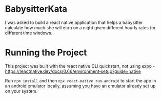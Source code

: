 # BabysitterKata
I was asked to build a react native application that helps a babysitter calculate how much she will earn on a night given different hourly rates for different time windows.

# Running the Project
This project was built with the react native CLI quickstart, not using expo - https://reactnative.dev/docs/0.66/environment-setup?guide=native

Run `npm install` and then `npx react-native run-android` to start the app in an android emulator locally, assuming you have an emulator already set up on your system.
